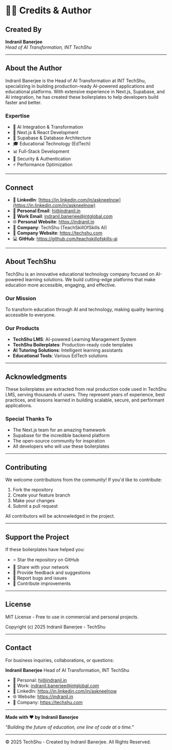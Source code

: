 # 👨‍💻 Credits & Author

## Created By

**Indranil Banerjee**  
*Head of AI Transformation, INT TechShu*

---

## About the Author

Indranil Banerjee is the Head of AI Transformation at INT TechShu, specializing in building production-ready AI-powered applications and educational platforms. With extensive experience in Next.js, Supabase, and AI integration, he has created these boilerplates to help developers build faster and better.

### Expertise
- 🤖 AI Integration & Transformation
- 🚀 Next.js & React Development
- 💾 Supabase & Database Architecture
- 🎓 Educational Technology (EdTech)
- 📊 Full-Stack Development
- 🔐 Security & Authentication
- ⚡ Performance Optimization

---

## Connect

- 💼 **LinkedIn**: [https://in.linkedin.com/in/askneelnow](https://in.linkedin.com/in/askneelnow)
- 📧 **Personal Email**: hi@indranil.in
- 📧 **Work Email**: indranil.banerjee@intglobal.com
- 🌐 **Personal Website**: https://indranil.in
- 🏢 **Company**: TechShu (TeachSkillOfSkills AI)
- 🏢 **Company Website**: https://techshu.com
- 💻 **GitHub**: https://github.com/teachskillofskills-ai

---

## About TechShu

TechShu is an innovative educational technology company focused on AI-powered learning solutions. We build cutting-edge platforms that make education more accessible, engaging, and effective.

### Our Mission
To transform education through AI and technology, making quality learning accessible to everyone.

### Our Products
- **TechShu LMS**: AI-powered Learning Management System
- **TechShu Boilerplates**: Production-ready code templates
- **AI Tutoring Solutions**: Intelligent learning assistants
- **Educational Tools**: Various EdTech solutions

---

## Acknowledgments

These boilerplates are extracted from real production code used in TechShu LMS, serving thousands of users. They represent years of experience, best practices, and lessons learned in building scalable, secure, and performant applications.

### Special Thanks To
- The Next.js team for an amazing framework
- Supabase for the incredible backend platform
- The open-source community for inspiration
- All developers who will use these boilerplates

---

## Contributing

We welcome contributions from the community! If you'd like to contribute:

1. Fork the repository
2. Create your feature branch
3. Make your changes
4. Submit a pull request

All contributors will be acknowledged in the project.

---

## Support the Project

If these boilerplates have helped you:
- ⭐ Star the repository on GitHub
- 🔗 Share with your network
- 💬 Provide feedback and suggestions
- 🐛 Report bugs and issues
- 🤝 Contribute improvements

---

## License

MIT License - Free to use in commercial and personal projects.

Copyright (c) 2025 Indranil Banerjee - TechShu

---

## Contact

For business inquiries, collaborations, or questions:

**Indranil Banerjee**
Head of AI Transformation, INT TechShu

- 📧 Personal: hi@indranil.in
- 📧 Work: indranil.banerjee@intglobal.com
- 💼 LinkedIn: https://in.linkedin.com/in/askneelnow
- 🌐 Website: https://indranil.in
- 🏢 Company: https://techshu.com

---

**Made with ❤️ by Indranil Banerjee**

*"Building the future of education, one line of code at a time."*

---

© 2025 TechShu - Created by Indranil Banerjee. All Rights Reserved.

